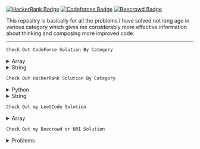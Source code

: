 [![HackerRank Badge](https://img.shields.io/badge/-Hackerrank-2EC866?style=for-the-badge&logo=HackerRank&logoColor=white)](https://www.hackerrank.com/niloysaha173)
[![Codeforces Badge](https://img.shields.io/badge/Codeforces-445f9d?style=for-the-badge&logo=Codeforces&logoColor=white)](https://codeforces.com/profile/niloysaha)
[![Beecrowd Badge](https://img.shields.io/badge/-beecrowd-A435F0?style=for-the-badge&logo=beecrowd&logoColor=white)](https://www.beecrowd.com.br/judge/en/profile/311349)

<div>

This repositry is basically for all the problems I have solved not long ago in various category which gives me considerably more effective information about thinking and composing more improved code.

</div>

<hr>

```sh
Check Out CodeForce Solution By Category
```

<details>

  <summary>Array</summary>
  <ul>
  <li><a href="https://github.com/Niloy173/Problem-Solving/blob/master/Array/Summation.java">Summation</a></li>
  <li><a href="https://github.com/Niloy173/Problem-Solving/blob/master/Array/Searching.java">Searching</a></li>
  <li><a href="https://github.com/Niloy173/Problem-Solving/blob/master/Array/Replacement.java">Replacement</a></li>
  <li><a href="https://github.com/Niloy173/Problem-Solving/blob/master/Array/Postitons.java">Postions in array</a></li>
  <li><a href="https://github.com/Niloy173/Problem-Solving/blob/master/Array/Lowest.java">Lowest Number</a></li>
  <li><a href="https://github.com/Niloy173/Problem-Solving/blob/master/Array/Reverse.java">Reversing</a></li>
  <li><a href="https://github.com/Niloy173/Problem-Solving/blob/master/Array/Palindrome.java">Palindrome Array</a></li>
  <li><a href="https://github.com/Niloy173/Problem-Solving/blob/master/Array/Sorting.java">Sorting</a></li>
  <li><a href="https://github.com/Niloy173/Problem-Solving/blob/master/Array/SmallestPair.java">Smallest Pair</a></li>
  <li><a href="https://github.com/Niloy173/Problem-Solving/blob/master/Array/LuckyArray.java">Lucky Array</a></li>
  <li><a href="https://github.com/Niloy173/Problem-Solving/blob/master/Array/MaxSubArray.java">Max Subarray</a></li>
  <li><a href="https://github.com/Niloy173/Problem-Solving/blob/master/Array/SumDigit.java">Sum Digits</a></li>
  <li><a href="https://github.com/Niloy173/Problem-Solving/blob/master/Array/Fibonaci.java">Fibonacci</a></li>
  <li><a href="https://github.com/Niloy173/Problem-Solving/blob/master/Array/MinimizeNumber.java">Minimize Number</a></li>
  <li><a href="https://github.com/Niloy173/Problem-Solving/blob/master/Array/CountSubArray.java">Count SubArrays</a></li>
  <li><a href="https://github.com/Niloy173/Problem-Solving/blob/master/Array/SearchInMatrix.java">Search In Matrix</a></li>
  <li><a href="https://github.com/Niloy173/Problem-Solving/blob/master/Array/Subsequence.java">Is B a subsequence of A ?</a></li>
  <li><a href="https://github.com/Niloy173/Problem-Solving/blob/master/Array/BinarySearch.java">Binary Search</a></li>

  </ul>

</details>

<details>

  <summary>String</summary>
  <ul>
   <li><a href="https://github.com/Niloy173/Problem-Solving/blob/master/CodeForce/String/Create_A_New_String.java">Create A New String</a></li>
   <li><a href="https://github.com/Niloy173/Problem-Solving/blob/master/CodeForce/String/Lets_use_Getline.java">Let's use GetLine</a></li>
   <li><a href="https://github.com/Niloy173/Problem-Solving/blob/master/CodeForce/String/Compare.java">Compare</a></li>
   <li><a href="https://github.com/Niloy173/Problem-Solving/blob/master/CodeForce/String/Strings.java">Strings</a></li>
   <li><a href="https://github.com/Niloy173/Problem-Solving/blob/master/CodeForce/String/Count.java">Count</a></li>
   <li><a href="https://github.com/Niloy173/Problem-Solving/blob/master/CodeForce/String/Way_to_long_Words.java">Way Too Long Words</a></li>
   <li><a href="https://github.com/Niloy173/Problem-Solving/blob/master/CodeForce/String/Conversion.java">Conversion</a></li>
   <li><a href="https://github.com/Niloy173/Problem-Solving/blob/master/CodeForce/String/Palindrome.java">Palindrome</a></li>
   <li><a href="https://github.com/Niloy173/Problem-Solving/blob/master/CodeForce/String/Count_Letters.java">Count Letters</a></li>
   <li><a href="https://github.com/Niloy173/Problem-Solving/blob/master/CodeForce/String/LoveString.java">I Love Strings</a></li>
   <li><a href="https://github.com/Niloy173/Problem-Solving/blob/master/CodeForce/String/Subsequence.java">Subsequence String</a></li>
   <li><a href="https://github.com/Niloy173/Problem-Solving/blob/master/CodeForce/String/MaxSubsequence.java">Max Subsequence</a></li>
   <li><a href="https://github.com/Niloy173/Problem-Solving/blob/master/CodeForce/String/CountWords.java">Count Words</a></li>
   <li><a href="https://github.com/Niloy173/Problem-Solving/blob/master/CodeForce/String/Reverseword.java">Reverse Words</a></li>
   <li><a href="https://github.com/Niloy173/Problem-Solving/blob/master/CodeForce/String/URL.java">URL</a></li>
   <li><a href="https://github.com/Niloy173/Problem-Solving/blob/master/CodeForce/String/NewWord.java">New Words</a></li>

  </ul>
</details>

```sh
Check Out HackerRank Solution By Category
```

<details>

  <summary>Python</summary>
  <ul>
  <li><a href="https://github.com/Niloy173/Problem-Solving/blob/master/HackerRank/Python/If_else.py">If ELSE</a></li>
  <li><a href="https://github.com/Niloy173/Problem-Solving/blob/master/HackerRank/Python/Arithmetic_Operators.py">Arithmetic Operator</a></li>
  <li><a href="https://github.com/Niloy173/Problem-Solving/blob/master/HackerRank/Python/division.py">Python Division</a></li>
  <li><a href="https://github.com/Niloy173/Problem-Solving/blob/master/HackerRank/Python/loops.py">Loops</a></li>
  <li><a href="https://github.com/Niloy173/Problem-Solving/blob/master/HackerRank/Python/write_function.py">Write a Function</a></li>
  <li><a href="https://github.com/Niloy173/Problem-Solving/blob/master/HackerRank/Python/print_function.py">Print Function</a></li>
  <li><a href="https://github.com/Niloy173/Problem-Solving/blob/master/HackerRank/Python/List.py">List Comprehensions</a></li>
  <li><a href="https://github.com/Niloy173/Problem-Solving/blob/master/HackerRank/Python/findTheRunner.py">Find the Runner-Up Score</a></li>
  <li><a href="https://github.com/Niloy173/Problem-Solving/blob/master/HackerRank/Python/NestedList.py">Nested Lists</a></li>
  <li><a href="https://github.com/Niloy173/Problem-Solving/blob/master/HackerRank/Python/FindingPercentage.py">Find the Percentage</a></li>
  </ul>
</details>

<details>

  <summary>String</summary>
  <ul>
  <li><a href="https://github.com/Niloy173/Problem-Solving/blob/master/HackerRank/String/FunnyString.java">Funny String</a></li>
  <li><a href="https://github.com/Niloy173/Problem-Solving/blob/master/HackerRank/String/AlternatingCharacter.py">Alternating Character</a></li>
  <li><a href="https://github.com/Niloy173/Problem-Solving/blob/master/HackerRank/String/StringConstructor.py">String Constructor</a></li>
  <li><a href="https://github.com/Niloy173/Problem-Solving/blob/master/HackerRank/String/SherlockValidString.py">Sherlock & Valid String</a></li>

</ul>
</details>

```sh
Check Out my LeetCode Solution
```

<details>

  <summary>Array</summary>
  <ul>
    <li><a href="https://github.com/Niloy173/Problem-Solving/blob/master/LeetCode/Array/Max_subarray.java">Max SubArray</a></li>
    <li><a href="https://github.com/Niloy173/Problem-Solving/blob/master/LeetCode/Array/Remove_element.java">Remove Element</a></li>
    <li><a href="https://github.com/Niloy173/Problem-Solving/blob/master/LeetCode/Array/Search_insert_position.java">Search Insert Position</a></li>
    <li><a href="https://github.com/Niloy173/Problem-Solving/blob/master/LeetCode/Array/Two_sum.java">Two Sum</a></li>
  </ul>
</details>

```sh
Check Out my Beecrowd or URI Solution
```

<details>

  <summary>Problems</summary>
  <ul>
  <li><a href="https://github.com/Niloy173/Problem-Solving/blob/master/Beecrowd/1001.c">	1001</a></li>
  <li><a href="https://github.com/Niloy173/Problem-Solving/blob/master/Beecrowd/1002.c">	1002</a></li>
  <li><a href="https://github.com/Niloy173/Problem-Solving/blob/master/Beecrowd/1003.c">	1003</a></li>
  <li><a href="https://github.com/Niloy173/Problem-Solving/blob/master/Beecrowd/1004.c">	1004</a></li>
  <li><a href="https://github.com/Niloy173/Problem-Solving/blob/master/Beecrowd/1005.c">  1005</a></li>
  <li><a href="https://github.com/Niloy173/Problem-Solving/blob/master/Beecrowd/1006.c">	1006</a></li>
  <li><a href="https://github.com/Niloy173/Problem-Solving/blob/master/Beecrowd/1007.c">	1007</a></li>
  <li><a href="https://github.com/Niloy173/Problem-Solving/blob/master/Beecrowd/1008.c">	1008</a></li>
  <li><a href="https://github.com/Niloy173/Problem-Solving/blob/master/Beecrowd/1009.c">	1009</a></li>
  <li><a href="https://github.com/Niloy173/Problem-Solving/blob/master/Beecrowd/1010.c">	1010</a></li>
  <li><a href="https://github.com/Niloy173/Problem-Solving/blob/master/Beecrowd/1011.c">  1011</a></li>
  <li><a href="https://github.com/Niloy173/Problem-Solving/blob/master/Beecrowd/1012.c">  1012</a></li>
  <li><a href="https://github.com/Niloy173/Problem-Solving/blob/master/Beecrowd/1013.c">  1013</a></li>
  <li><a href="https://github.com/Niloy173/Problem-Solving/blob/master/Beecrowd/1014.c">  1014</a></li>
  <li><a href="https://github.com/Niloy173/Problem-Solving/blob/master/Beecrowd/1015.c">  1015</a></li>
  <li><a href="https://github.com/Niloy173/Problem-Solving/blob/master/Beecrowd/1016.c">  1016</a></li>
  <li><a href="https://github.com/Niloy173/Problem-Solving/blob/master/Beecrowd/1017.c">  1017</a></li>
  <li><a href="https://github.com/Niloy173/Problem-Solving/blob/master/Beecrowd/1018.c">  1018</a></li>
  <li><a href="https://github.com/Niloy173/Problem-Solving/blob/master/Beecrowd/1019.c">  1019</a></li>
  <li><a href="https://github.com/Niloy173/Problem-Solving/blob/master/Beecrowd/1020.c">  1020</a></li>
  </ul>
</details>
